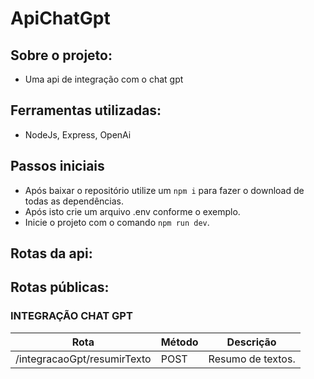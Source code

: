 # ApiChatGpt

## Sobre o projeto:

- Uma api de integração com o chat gpt

## Ferramentas utilizadas:

- NodeJs, Express, OpenAi

## Passos iniciais 
  
-  Após baixar o repositório utilize um `npm i` para fazer o download de todas as dependências.
-  Após isto crie um arquivo .env conforme o exemplo.
-  Inicie o projeto com o comando `npm run dev`.

## Rotas da api:

## Rotas públicas:

### INTEGRAÇÃO CHAT GPT

| Rota                        | Método | Descrição         |
|-----------------------------|--------|-------------------|
| /integracaoGpt/resumirTexto | POST   | Resumo de textos. |
